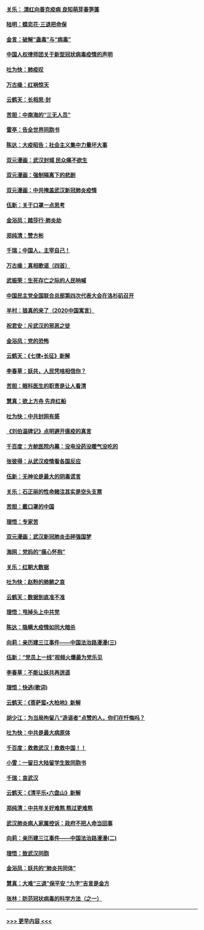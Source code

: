 #### [关乐： 漂红向善克疫病 良知萌芽春笋蓬](../pages/nsc993/n11865710.md?t=02140331) 
#### [陆明：蝶恋花‧三退把命保](../pages/nsc993/n11865673.md?t=02140331) 
#### [金言：破解“蛊毒”与“病毒”](../pages/nsc993/n11864103.md?t=02140331) 
#### [中国人权律师团关于新型冠状病毒疫情的声明](../pages/nsc993/n11864249.md?t=02140331) 
#### [吐为快：肺疫叹](../pages/nsc993/n11864027.md?t=02140331) 
#### [万古缘：红祸惊天](../pages/nsc993/n11864079.md?t=02140331) 
#### [云鹤天：长相思‧封](../pages/nsc993/n11864006.md?t=02140331) 
#### [苦胆：中南海的“三无人员”](../pages/nsc993/n11862997.md?t=02140331) 
#### [雷亭：告全世界同胞书](../pages/nsc993/n11862572.md?t=02140331) 
#### [陈达：大疫昭告：社会主义集中力量坏大事](../pages/nsc993/n11859419.md?t=02140331) 
#### [双元漫画：武汉封城 民众痛不欲生](../pages/nsc993/n11859287.md?t=02140331) 
#### [双元漫画：强制隔离下的悲剧](../pages/nsc993/n11859244.md?t=02140331) 
#### [双元漫画：中共掩盖武汉新冠肺炎疫情](../pages/nsc993/n11858249.md?t=02140331) 
#### [伍新：关于口罩一点思考](../pages/nsc993/n11859195.md?t=02140331) 
#### [金浴凤：踏莎行‧肺炎劫](../pages/nsc993/n11858227.md?t=02140331) 
#### [郑纯清：赞方彬](../pages/nsc993/n11856803.md?t=02140331) 
#### [千瑞；中国人，主宰自己！](../pages/nsc993/n11856793.md?t=02140331) 
#### [万古缘：真相歌谣（四首）](../pages/nsc993/n11856263.md?t=02140331) 
#### [武振荣：生死存亡之际的人民呐喊](../pages/nsc993/n11856256.md?t=02140331) 
#### [中国民主党全国联合总部第四次代表大会在洛杉矶召开](../pages/nsc993/n11856344.md?t=02140331) 
#### [羊村：狼真的来了（2020中国寓言）](../pages/nsc993/n11856229.md?t=02140331) 
#### [祝君安：斥武汉的邪恶之徒](../pages/nsc993/n11855861.md?t=02140331) 
#### [金浴凤：党的恐怖](../pages/nsc993/n11855849.md?t=02140331) 
#### [云鹤天：《七律▪长征》新解](../pages/nsc993/n11855479.md?t=02140331) 
#### [李春草：妖共，人民凭啥相信你？](../pages/nsc993/n11855196.md?t=02140331) 
#### [苦胆：眼科医生的职责是让人看清](../pages/nsc993/n11853840.md?t=02140331) 
#### [慧真：欲上方舟 先弃红船](../pages/nsc993/n11853483.md?t=02140331) 
#### [吐为快：中共封网有感](../pages/nsc993/n11852575.md?t=02140331) 
#### [《刘伯温碑记》点明避开瘟疫的真言](../pages/nsc993/n11852128.md?t=02140331) 
#### [千百度：方舱医院内幕：没电没药没暖气没吃的](../pages/nsc993/n11850211.md?t=02140331) 
#### [张彼得：从武汉疫情看各国反应](../pages/nsc993/n11850102.md?t=02140331) 
#### [伍新：无神论是最大的阴毒谎言](../pages/nsc993/n11846129.md?t=02140331) 
#### [关乐：石正丽的性命赌注其实是空头支票](../pages/nsc993/n11846109.md?t=02140331) 
#### [苦胆：戴口罩的中国](../pages/nsc993/n11845576.md?t=02140331) 
#### [理悟：专家苦](../pages/nsc993/n11845564.md?t=02140331) 
#### [双元漫画：武汉新冠肺炎击碎强国梦](../pages/nsc993/n11843320.md?t=02140331) 
#### [海网：党妈的“瘟心怀抱”](../pages/nsc993/n11840740.md?t=02140331) 
#### [关乐：红朝大数据](../pages/nsc993/n11840675.md?t=02140331) 
#### [吐为快：赵粉的肺腑之哀](../pages/nsc993/n11840618.md?t=02140331) 
#### [云鹤天：数据到底准不准](../pages/nsc993/n11840325.md?t=02140331) 
#### [理悟：甩掉头上中共党](../pages/nsc993/n11838826.md?t=02140331) 
#### [陈达：隐瞒大疫情如同大暗杀](../pages/nsc993/n11838771.md?t=02140331) 
#### [向莉：亲历建三江事件——中国法治路漫漫(三)](../pages/nsc993/n11831825.md?t=02140331) 
#### [伍新：“党员上一线”视频火爆最为党乐见](../pages/nsc993/n11838200.md?t=02140331) 
#### [李春草：不能让妖共再逍遥](../pages/nsc993/n11838102.md?t=02140331) 
#### [理悟：快逃(歌词)](../pages/nsc993/n11838083.md?t=02140331) 
#### [云鹤天：《菩萨蛮▪大柏地》新解](../pages/nsc993/n11838059.md?t=02140331) 
#### [胡少江：为当局拘留八“造谣者”点赞的人，你们在忏悔吗？](../pages/nsc993/n11836801.md?t=02140331) 
#### [吐为快：中共是最大病原体](../pages/nsc993/n11836748.md?t=02140331) 
#### [千百度：救救武汉！救救中国！！](../pages/nsc993/n11836145.md?t=02140331) 
#### [小雪：一留日大陆留学生致同胞书](../pages/nsc993/n11834624.md?t=02140331) 
#### [千瑞：哀武汉](../pages/nsc993/n11833647.md?t=02140331) 
#### [云鹤天：《清平乐▪六盘山》新解](../pages/nsc993/n11833611.md?t=02140331) 
#### [郑纯清：中共年关好难熬 熬过更难熬](../pages/nsc993/n11833489.md?t=02140331) 
#### [武汉肺炎病人家属控诉：政府不把人命当回事](../pages/nsc993/n11833205.md?t=02140331) 
#### [向莉：亲历建三江事件——中国法治路漫漫(二)](../pages/nsc993/n11829102.md?t=02140331) 
#### [理悟：致武汉同胞](../pages/nsc993/n11831522.md?t=02140331) 
#### [金浴凤：妖共的“肺炎共同体”](../pages/nsc993/n11829448.md?t=02140331) 
#### [慧真：大难“三退”保平安 “九字”吉言是金方](../pages/nsc993/n11829501.md?t=02140331) 
#### [张林：防范冠状病毒的科学方法（之一）](../pages/nsc993/n11828618.md?t=02140331) 

----
#### [ >>> 更早内容 <<< ](../indexes/nsc993-earlier.md)
